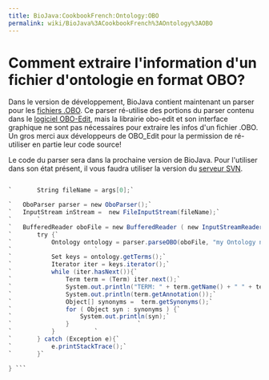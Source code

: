 ```yaml
---
title: BioJava:CookbookFrench:Ontology:OBO
permalink: wiki/BioJava%3ACookbookFrench%3AOntology%3AOBO
---
```


Comment extraire l'information d'un fichier d'ontologie en format OBO?
======================================================================

Dans le version de développement, BioJava contient maintenant un parser
pour les [fichiers
.OBO](http://www.geneontology.org/GO.format.obo-1_2.shtml). Ce parser
ré-utilise des portions du parser contenu dans le [logiciel
OBO-Edit](http://wiki.geneontology.org/index.php/OBO-Edit), mais la
librairie obo-edit et son interface graphique ne sont pas nécessaires
pour extraire les infos d'un fichier .OBO. Un gros merci aux
développeurs de OBO\_Edit pour la permission de ré-utiliser en partie
leur code source!

Le code du parser sera dans la prochaine version de BioJava. Pour
l'utiliser dans son état présent, il vous faudra utiliser la version du
[serveur SVN](Autobuild_events "wikilink").

```java @since 1.7 public static void main (String[] args) {

`       String fileName = args[0];`

`   OboParser parser = new OboParser();`  
`   InputStream inStream =  new FileInputStream(fileName);`  
`       `  
`   BufferedReader oboFile = new BufferedReader ( new InputStreamReader ( inStream ) );`  
`       try {`  
`           Ontology ontology = parser.parseOBO(oboFile, "my Ontology name", "description of ontology");`  
`                       `  
`           Set keys = ontology.getTerms();`  
`           Iterator iter = keys.iterator();`  
`           while (iter.hasNext()){`  
`               Term term = (Term) iter.next();`  
`               System.out.println("TERM: " + term.getName() + " " + term.getDescription());`  
`               System.out.println(term.getAnnotation());`  
`               Object[] synonyms =  term.getSynonyms();`  
`               for ( Object syn : synonyms ) {`  
`                   System.out.println(syn);`  
`               }                   `  
`           }           `  
`       } catch (Exception e){`  
`           e.printStackTrace();`  
`       }`

} ```
